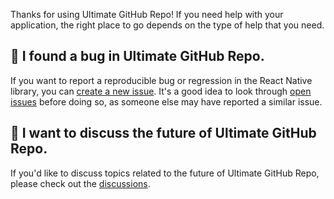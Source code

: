 Thanks for using Ultimate GitHub Repo! If you need help with your application, the right place to go depends on the type of help that you need.


## 🐛 I found a bug in Ultimate GitHub Repo.

If you want to report a reproducible bug or regression in the React Native library, you can [create a new issue](https://github.com/mfts/ultimate-github-repo/issues/new/choose). It's a good idea to look through [open issues](https://github.com/mfts/ultimate-github-repo/issues) before doing so, as someone else may have reported a similar issue.


## 🚀 I want to discuss the future of Ultimate GitHub Repo.

If you'd like to discuss topics related to the future of Ultimate GitHub Repo, please check out the [discussions](https://github.com/mfts/ultimate-github-repo/discussions).
